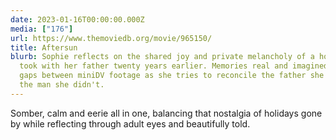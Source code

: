 ```yaml
---
date: 2023-01-16T00:00:00.000Z
media: ["176"]
url: https://www.themoviedb.org/movie/965150/
title: Aftersun
blurb: Sophie reflects on the shared joy and private melancholy of a holiday she
  took with her father twenty years earlier. Memories real and imagined fill the
  gaps between miniDV footage as she tries to reconcile the father she knew with
  the man she didn't.
---
```


Somber, calm and eerie all in one, balancing that nostalgia of holidays gone by while reflecting through adult eyes and beautifully told.

